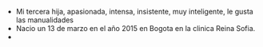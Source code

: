 - Mi tercera hija, apasionada, intensa, insistente, muy inteligente, le gusta las manualidades
- Nacio un 13 de marzo en el año 2015 en Bogota en la clinica Reina Sofia.
-